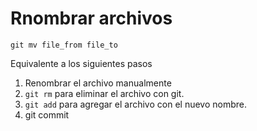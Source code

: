# Rnombrar archivos
```
git mv file_from file_to
```

Equivalente a los siguientes pasos

1. Renombrar el archivo manualmente
2. `git rm` para eliminar el archivo con git.
3. `git add` para agregar el archivo con el nuevo nombre.
4. git commit